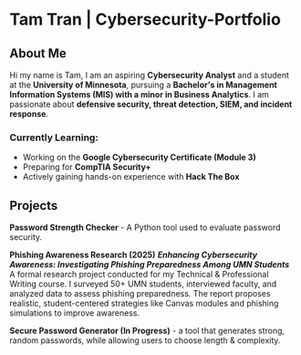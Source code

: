 # Tam Tran | Cybersecurity-Portfolio

## About Me
Hi my name is Tam, I am an aspiring **Cybersecurity Analyst** and a student at the **University of Minnesota**, pursuing a **Bachelor's in Management Information Systems (MIS) with a minor in Business Analytics**. I am passionate about **defensive security, threat detection, SIEM, and incident response**.

### Currently Learning:
- Working on the **Google Cybersecurity Certificate (Module 3)**  
- Preparing for **CompTIA Security+**  
- Actively gaining hands-on experience with **Hack The Box**
  

## Projects
**Password Strength Checker** - A Python tool used to evaluate password security.

**Phishing Awareness Research (2025)**
***Enhancing Cybersecurity Awareness: Investigating Phishing Preparedness Among UMN Students***  
A formal research project conducted for my Technical & Professional Writing course. I surveyed 50+ UMN students, interviewed faculty, and analyzed data to assess phishing preparedness. The report proposes realistic, student-centered strategies like Canvas modules and phishing simulations to improve awareness. 

**Secure Password Generator (In Progress)** - a tool that generates strong, random passwords, while allowing users to choose length & complexity. 
